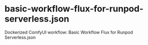 # basic-workflow-flux-for-runpod-serverless.json
Dockerized ComfyUI workflow: Basic Workflow Flux for Runpod Serverless.json
